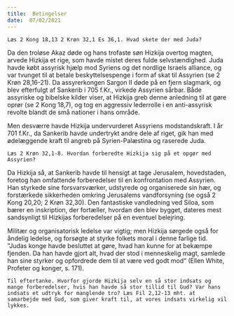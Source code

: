 ```yaml
---
title:  Betingelser
date:  07/02/2021
---
```


`Læs 2 Kong 18,13 2 Krøn 32,1 Es 36,1. Hvad skete der med Juda?`

Da den troløse Akaz døde og hans trofaste søn Hizkija overtog magten, arvede Hizkija et rige, som havde mistet deres fulde selvstændighed. Juda havde købt assyrisk hjælp mod Syriens og det nordlige Israels alliance, og var tvunget til at betale beskyttelsespenge i form af skat til Assyrien (se 2 Krøn 28,16-21). Da assyrerkongen Sargon II døde på en fjern slagmark, og blev efterfulgt af Sankerib i 705 f.Kr., virkede Assyrien sårbar. Både assyriske og bibelske kilder viser, at Hizkija greb denne anledning til at gøre oprør (se 2 Kong 18,7), og tog en aggressiv lederrolle i en anti-assyrisk revolte blandt de små nationer i hans område.

Men desværre havde Hizkija undervurderet Assyriens modstandskraft. I år 701 f.Kr., da Sankerib havde undertrykt andre dele af riget, gik han med ødelæggende kraft til angreb på Syrien-Palæstina og raserede Juda.

`Læs 2 Krøn 32,1-8. Hvordan forberedte Hizkija sig på et opgør med Assyrien?`

Da Hizkija så, at Sankerib havde til hensigt at tage Jerusalem, hovedstaden, foretog han omfattende forberedelser til en konfrontation med Assyrien. Han styrkede sine forsvarsværker, udstyrede og organiserede sin hær, og forstærkede sikkerheden omkring Jerusalems vandforsyning (se også 2 Kong 20,20; 2 Krøn 32,30). Den fantastiske vandledning ved Siloa, som bærer en inskription, der fortæller, hvordan den blev bygget, dateres mest sandsynligt til Hizkijas forberedelser på en eventuel belejring.

Militær og organisatorisk ledelse var vigtig; men Hizkija sørgede også for åndelig ledelse, og forsøgte at styrke folkets moral i denne farlige tid. ”Judas konge havde besluttet at gøre, hvad han kunne for at bekæmpe fjenden. Da han havde gjort alt, hvad der stod i menneskelig magt, samlede han sine styrker og opfordrede dem til at være ved godt mod“ (Ellen White, Profeter og konger, s. 171).

`Til eftertanke. Hvorfor gjorde Hizkija selv en så stor indsats og mange forberedelser, hvis han havde så stor tillid til Gud? Var hans indsats et udtryk for manglende tro? Læs Fil 2,12-13 mht. at samarbejde med Gud, som giver kraft til, at vores indsats virkelig vil lykkes.`